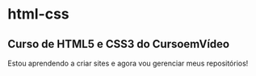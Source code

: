 # html-css
 ## Curso de HTML5 e CSS3 do CursoemVídeo
 
 Estou aprendendo a criar sites e agora vou gerenciar meus repositórios!


